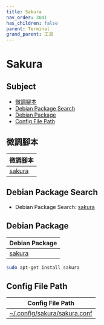 ```yaml
---
title: Sakura
nav_order: 3041
has_children: false
parent: Terminal
grand_parent: 工具
---
```



# Sakura


## Subject

* [微調腳本](#微調腳本)
* [Debian Package Search](#debian-package-search)
* [Debian Package](#debian-package)
* [Config File Path](#config-file-path)


## 微調腳本

| 微調腳本 |
| --- |
| [sakura](https://github.com/samwhelp/debian-adjustment/tree/main/prototype/tool/sakura) |


## Debian Package Search

* Debian Package Search: [sakura](https://packages.debian.org/search?searchon=names&keywords=sakura)


## Debian Package

| Debian Package |
| --- |
| [sakura](https://packages.debian.org/stable/sakura) |

``` sh
sudo apt-get install sakura
```


## Config File Path

| Config File Path |
| --- |
| [~/.config/sakura/sakura.conf](https://github.com/samwhelp/debian-adjustment/blob/main/prototype/tool/sakura/asset/overlay/etc/skel/.config/sakura/sakura.conf) |
